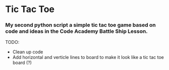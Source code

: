 # Tic Tac Toe
### My second python script a simple tic tac toe game based on code and ideas in the Code Academy Battle Ship Lesson.

TODO:
* Clean up code
* Add horizontal and verticle lines to board to make it look like a tic tac toe board (?)